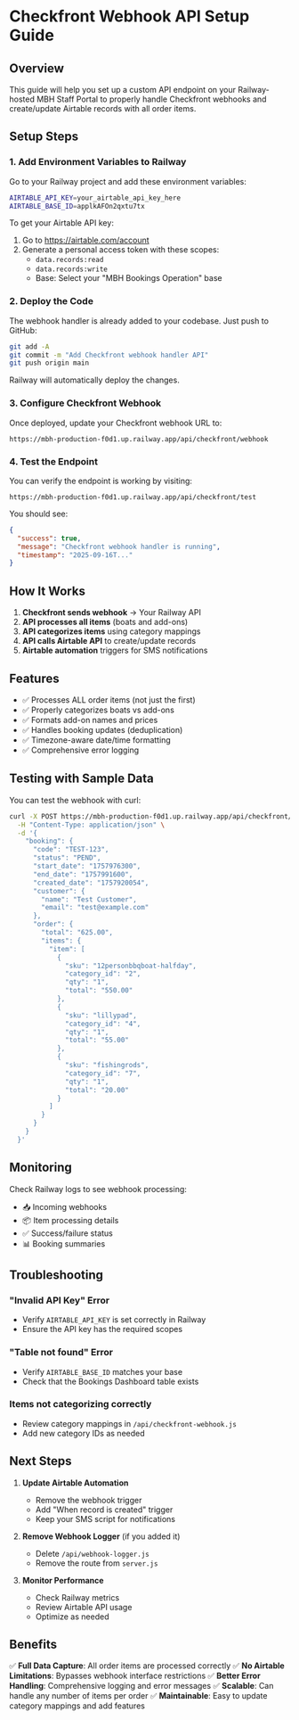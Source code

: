 # Checkfront Webhook API Setup Guide

## Overview
This guide will help you set up a custom API endpoint on your Railway-hosted MBH Staff Portal to properly handle Checkfront webhooks and create/update Airtable records with all order items.

## Setup Steps

### 1. Add Environment Variables to Railway

Go to your Railway project and add these environment variables:

```bash
AIRTABLE_API_KEY=your_airtable_api_key_here
AIRTABLE_BASE_ID=applkAFOn2qxtu7tx
```

To get your Airtable API key:
1. Go to https://airtable.com/account
2. Generate a personal access token with these scopes:
   - `data.records:read`
   - `data.records:write`
   - Base: Select your "MBH Bookings Operation" base

### 2. Deploy the Code

The webhook handler is already added to your codebase. Just push to GitHub:

```bash
git add -A
git commit -m "Add Checkfront webhook handler API"
git push origin main
```

Railway will automatically deploy the changes.

### 3. Configure Checkfront Webhook

Once deployed, update your Checkfront webhook URL to:

```
https://mbh-production-f0d1.up.railway.app/api/checkfront/webhook
```

### 4. Test the Endpoint

You can verify the endpoint is working by visiting:
```
https://mbh-production-f0d1.up.railway.app/api/checkfront/test
```

You should see:
```json
{
  "success": true,
  "message": "Checkfront webhook handler is running",
  "timestamp": "2025-09-16T..."
}
```

## How It Works

1. **Checkfront sends webhook** → Your Railway API
2. **API processes all items** (boats and add-ons)
3. **API categorizes items** using category mappings
4. **API calls Airtable API** to create/update records
5. **Airtable automation** triggers for SMS notifications

## Features

- ✅ Processes ALL order items (not just the first)
- ✅ Properly categorizes boats vs add-ons
- ✅ Formats add-on names and prices
- ✅ Handles booking updates (deduplication)
- ✅ Timezone-aware date/time formatting
- ✅ Comprehensive error logging

## Testing with Sample Data

You can test the webhook with curl:

```bash
curl -X POST https://mbh-production-f0d1.up.railway.app/api/checkfront/webhook \
  -H "Content-Type: application/json" \
  -d '{
    "booking": {
      "code": "TEST-123",
      "status": "PEND",
      "start_date": "1757976300",
      "end_date": "1757991600",
      "created_date": "1757920054",
      "customer": {
        "name": "Test Customer",
        "email": "test@example.com"
      },
      "order": {
        "total": "625.00",
        "items": {
          "item": [
            {
              "sku": "12personbbqboat-halfday",
              "category_id": "2",
              "qty": "1",
              "total": "550.00"
            },
            {
              "sku": "lillypad",
              "category_id": "4",
              "qty": "1",
              "total": "55.00"
            },
            {
              "sku": "fishingrods",
              "category_id": "7",
              "qty": "1",
              "total": "20.00"
            }
          ]
        }
      }
    }
  }'
```

## Monitoring

Check Railway logs to see webhook processing:
- 📥 Incoming webhooks
- 📦 Item processing details
- ✅ Success/failure status
- 📊 Booking summaries

## Troubleshooting

### "Invalid API Key" Error
- Verify `AIRTABLE_API_KEY` is set correctly in Railway
- Ensure the API key has the required scopes

### "Table not found" Error
- Verify `AIRTABLE_BASE_ID` matches your base
- Check that the Bookings Dashboard table exists

### Items not categorizing correctly
- Review category mappings in `/api/checkfront-webhook.js`
- Add new category IDs as needed

## Next Steps

1. **Update Airtable Automation**
   - Remove the webhook trigger
   - Add "When record is created" trigger
   - Keep your SMS script for notifications

2. **Remove Webhook Logger** (if you added it)
   - Delete `/api/webhook-logger.js`
   - Remove the route from `server.js`

3. **Monitor Performance**
   - Check Railway metrics
   - Review Airtable API usage
   - Optimize as needed

## Benefits

✅ **Full Data Capture**: All order items are processed correctly
✅ **No Airtable Limitations**: Bypasses webhook interface restrictions
✅ **Better Error Handling**: Comprehensive logging and error messages
✅ **Scalable**: Can handle any number of items per order
✅ **Maintainable**: Easy to update category mappings and add features
